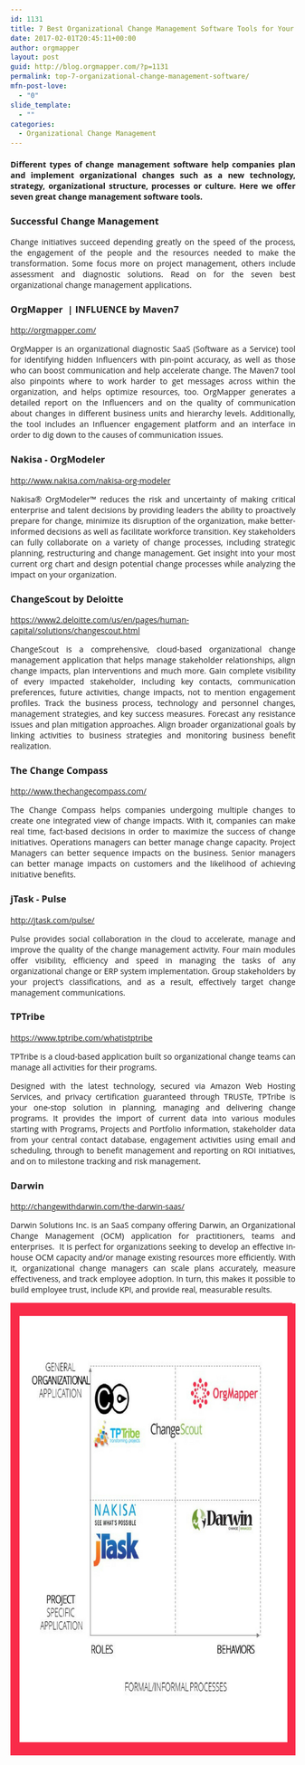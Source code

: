 ```yaml
---
id: 1131
title: 7 Best Organizational Change Management Software Tools for Your Business in 2017
date: 2017-02-01T20:45:11+00:00
author: orgmapper
layout: post
guid: http://blog.orgmapper.com/?p=1131
permalink: top-7-organizational-change-management-software/
mfn-post-love:
  - "0"
slide_template:
  - ""
categories:
  - Organizational Change Management
---
```

<h4 style="text-align: justify;">
  <span style="font-family: 'Open Sans';"><strong>Different types of change management software help companies plan and implement organizational changes such as a new technology, strategy, organizational structure, processes or culture. Here we offer seven great change management software tools. </strong></span>
</h4>

<h3 style="text-align: justify;">
  <span style="font-family: 'Open Sans';">Successful Change Management </span>
</h3>

<p style="text-align: justify;">
  <span style="font-family: 'Open Sans';">Change initiatives succeed depending greatly on the speed of the process, the engagement of the people and the resources needed to make the transformation. Some focus more on project management, others include assessment and diagnostic solutions. Read on for the seven best organizational change management applications.</span>
</p>

<h3 style="text-align: justify;">
  <span style="font-family: 'Open Sans';">OrgMapper  | INFLUENCE by Maven7</span>
</h3>

<p style="text-align: justify;">
  <span style="font-family: 'Open Sans';"><a href="http://orgmapper.com/">http://orgmapper.com/</a></span>
</p>

<p style="text-align: justify;">
  <span style="font-family: 'Open Sans';">OrgMapper is an organizational diagnostic SaaS (Software as a Service) tool for identifying hidden Influencers with pin-point accuracy, as well as those who can boost communication and help accelerate change. The Maven7 tool also pinpoints where to work harder to get messages across within the organization, and helps optimize resources, too. OrgMapper generates a detailed report on the Influencers and on the quality of communication about changes in different business units and hierarchy levels. Additionally, the tool includes an Influencer engagement platform and an interface in order to dig down to the causes of communication issues.</span>
</p>

<h3 style="text-align: justify;">
  <span style="font-family: 'Open Sans';"> Nakisa  -  OrgModeler</span>
</h3>

<p style="text-align: justify;">
  <span style="font-family: 'Open Sans';"><a href="http://www.nakisa.com/nakisa-org-modeler">http://www.nakisa.com/nakisa-org-modeler</a></span>
</p>

<p style="text-align: justify;">
  <span style="font-family: 'Open Sans';">Nakisa® OrgModeler™ reduces the risk and uncertainty of making critical enterprise and talent decisions by providing leaders the ability to proactively prepare for change, minimize its disruption of the organization, make better-informed decisions as well as facilitate workforce transition. Key stakeholders can fully collaborate on a variety of change processes, including strategic planning, restructuring and change management. Get insight into your most current org chart and design potential change processes while analyzing the impact on your organization.</span>
</p>

<h3 style="text-align: justify;">
  <span style="font-family: 'Open Sans';">ChangeScout by Deloitte</span>
</h3>

<p style="text-align: justify;">
  <span style="font-family: 'Open Sans';"><a href="https://www2.deloitte.com/us/en/pages/human-capital/solutions/changescout.html">https://www2.deloitte.com/us/en/pages/human-capital/solutions/changescout.html</a></span>
</p>

<p style="text-align: justify;">
  <span style="font-family: 'Open Sans';">ChangeScout is a comprehensive, cloud-based organizational change management application that helps manage stakeholder relationships, align change impacts, plan interventions and much more. Gain complete visibility of every impacted stakeholder, including key contacts, communication preferences, future activities, change impacts, not to mention engagement profiles. Track the business process, technology and personnel changes, management strategies, and key success measures. Forecast any resistance issues and plan mitigation approaches. Align broader organizational goals by linking activities to business strategies and monitoring business benefit realization.</span>
</p>

<h3 style="text-align: justify;">
  <span style="font-family: 'Open Sans';"> The Change Compass</span>
</h3>

<p style="text-align: justify;">
  <span style="font-family: 'Open Sans';"><a href="http://www.thechangecompass.com/">http://www.thechangecompass.com/</a></span>
</p>

<p style="text-align: justify;">
  <span style="font-family: 'Open Sans';">The Change Compass helps companies undergoing multiple changes to create one integrated view of change impacts. With it, companies can make real time, fact-based decisions in order to maximize the success of change initiatives. Operations managers can better manage change capacity. Project Managers can better sequence impacts on the business. Senior managers can better manage impacts on customers and the likelihood of achieving initiative benefits.</span>
</p>

<h3 style="text-align: justify;">
  <span style="font-family: 'Open Sans';">jTask  -  Pulse</span>
</h3>

<p style="text-align: justify;">
  <span style="font-family: 'Open Sans';"><a href="http://jtask.com/pulse/">http://jtask.com/pulse/</a></span>
</p>

<p style="text-align: justify;">
  <span style="font-family: 'Open Sans';">Pulse provides social collaboration in the cloud to accelerate, manage and improve the quality of the change management activity. Four main modules offer visibility, efficiency and speed in managing the tasks of any organizational change or ERP system implementation. Group stakeholders by your project’s classifications, and as a result, effectively target change management communications.</span>
</p>

<h3 style="text-align: justify;">
  <span style="font-family: 'Open Sans';">TPTribe</span>
</h3>

<p style="text-align: justify;">
  <span style="font-family: 'Open Sans';"><a href="https://www.tptribe.com/whatistptribe">https://www.tptribe.com/whatistptribe</a></span>
</p>

<p style="text-align: justify;">
  <span style="font-family: 'Open Sans';">TPTribe is a cloud-based application built so organizational change teams can manage all activities for their programs.</span>
</p>

<p style="text-align: justify;">
  <span style="font-family: 'Open Sans';">Designed with the latest technology, secured via Amazon Web Hosting Services, and privacy certification guaranteed through TRUSTe, TPTribe is your one-stop solution in planning, managing and delivering change programs. It provides the import of current data into various modules starting with Programs, Projects and Portfolio information, stakeholder data from your central contact database, engagement activities using email and scheduling, through to benefit management and reporting on ROI initiatives, and on to milestone tracking and risk management.</span>
</p>

<h3 style="text-align: justify;">
  <span style="font-family: 'Open Sans';">Darwin</span>
</h3>

<p style="text-align: justify;">
  <span style="font-family: 'Open Sans';"><a href="http://changewithdarwin.com/the-darwin-saas/">http://changewithdarwin.com/the-darwin-saas/</a></span>
</p>

<p style="text-align: justify;">
  <span style="font-family: 'Open Sans';">Darwin Solutions Inc. is an SaaS company offering Darwin, an Organizational Change Management (OCM) application for practitioners, teams and enterprises.  It is perfect for organizations seeking to develop an effective in-house OCM capacity and/or manage existing resources more efficiently. With it, organizational change managers can scale plans accurately, measure effectiveness, and track employee adoption. In turn, this makes it possible to build employee trust, include KPI, and provide real, measurable results.</span>
</p>

<p style="text-align: justify;">
  <img class="wp-image-1142 size-full aligncenter" src="/images/2017/02/IMG_3725.png" alt="7 Organizational change management tools" width="800" height="800" />
</p>